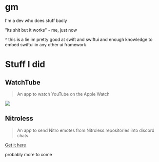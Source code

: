 # gm
I'm a dev who does stuff badly 

"its shit but it works" - me, just now

^ this is a lie im pretty good at swift and swiftui and enough knowledge to embed swiftui in any other ui framework

# Stuff I did
## WatchTube
> An app to watch YouTube on the Apple Watch
<a href="https://apps.apple.com/us/app/watchtube/id1599884909">
  <img src="https://developer.apple.com/assets/elements/badges/download-on-the-app-store.svg">
</a>

## Nitroless
> An app to send Nitro emotes from Nitroless repositories into discord chats

[Get it here](https://github.com/nitroless/nitroless-apple)

probably more to come
